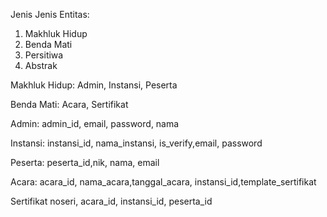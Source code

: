 Jenis Jenis Entitas:
1. Makhluk Hidup
2. Benda Mati
3. Persitiwa
4. Abstrak

Makhluk Hidup:
Admin, Instansi, Peserta

Benda Mati:
Acara, Sertifikat



Admin:
 admin_id, email, password, nama

Instansi:
 instansi_id, nama_instansi, is_verify,email, password

Peserta:
 peserta_id,nik, nama, email

Acara:
 acara_id, nama_acara,tanggal_acara, instansi_id,template_sertifikat


Sertifikat
 noseri, acara_id, instansi_id, peserta_id



